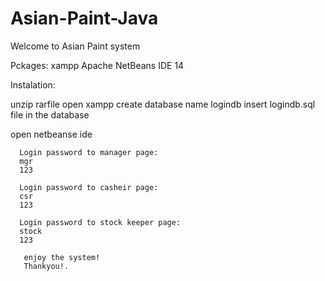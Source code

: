 # Asian-Paint-Java

Welcome to Asian Paint system

Pckages:
  xampp 
  Apache NetBeans IDE 14
  
  Instalation:
  
  unzip rarfile
  open xampp
  create database name logindb
  insert logindb.sql file in the database
  
  open netbeanse ide
  
  
      Login password to manager page:
      mgr
      123

      Login password to casheir page:
      csr
      123

      Login password to stock keeper page:
      stock
      123
      
       enjoy the system!
       Thankyou!.

